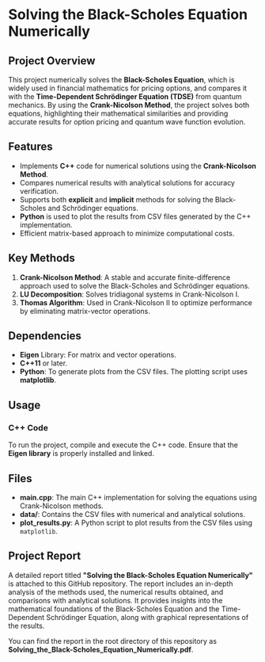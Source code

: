 # Solving the Black-Scholes Equation Numerically

## Project Overview
This project numerically solves the **Black-Scholes Equation**, which is widely used in financial mathematics for pricing options, and compares it with the **Time-Dependent Schrödinger Equation (TDSE)** from quantum mechanics. By using the **Crank-Nicolson Method**, the project solves both equations, highlighting their mathematical similarities and providing accurate results for option pricing and quantum wave function evolution.

## Features
- Implements **C++** code for numerical solutions using the **Crank-Nicolson Method**.
- Compares numerical results with analytical solutions for accuracy verification.
- Supports both **explicit** and **implicit** methods for solving the Black-Scholes and Schrödinger equations.
- **Python** is used to plot the results from CSV files generated by the C++ implementation.
- Efficient matrix-based approach to minimize computational costs.

## Key Methods
1. **Crank-Nicolson Method**: A stable and accurate finite-difference approach used to solve the Black-Scholes and Schrödinger equations.
2. **LU Decomposition**: Solves tridiagonal systems in Crank-Nicolson I.
3. **Thomas Algorithm**: Used in Crank-Nicolson II to optimize performance by eliminating matrix-vector operations.

## Dependencies
- **Eigen** Library: For matrix and vector operations.
- **C++11** or later.
- **Python**: To generate plots from the CSV files. The plotting script uses **matplotlib**.

## Usage

### C++ Code
To run the project, compile and execute the C++ code. Ensure that the **Eigen library** is properly installed and linked.

## Files

- **main.cpp**: The main C++ implementation for solving the equations using Crank-Nicolson methods.
- **data/**: Contains the CSV files with numerical and analytical solutions.
- **plot_results.py**: A Python script to plot results from the CSV files using `matplotlib`.

## Project Report

A detailed report titled **"Solving the Black-Scholes Equation Numerically"** is attached to this GitHub repository. The report includes an in-depth analysis of the methods used, the numerical results obtained, and comparisons with analytical solutions. It provides insights into the mathematical foundations of the Black-Scholes Equation and the Time-Dependent Schrödinger Equation, along with graphical representations of the results.

You can find the report in the root directory of this repository as **Solving_the_Black-Scholes_Equation_Numerically.pdf**.





